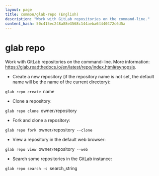 ```yaml
---
layout: page
title: common/glab-repo (English)
description: "Work with GitLab repositories on the command-line."
content_hash: 50c415ec248a88e3568c144aeba64440472c6d5a
---
```

# glab repo

Work with GitLab repositories on the command-line.
More information: <https://glab.readthedocs.io/en/latest/repo/index.html#synopsis>.

- Create a new repository (if the repository name is not set, the default name will be the name of the current directory):

`glab repo create `<span class="tldr-var badge badge-pill bg-dark-lm bg-white-dm text-white-lm text-dark-dm font-weight-bold">name</span>

- Clone a repository:

`glab repo clone `<span class="tldr-var badge badge-pill bg-dark-lm bg-white-dm text-white-lm text-dark-dm font-weight-bold">owner</span>`/`<span class="tldr-var badge badge-pill bg-dark-lm bg-white-dm text-white-lm text-dark-dm font-weight-bold">repository</span>

- Fork and clone a repository:

`glab repo fork `<span class="tldr-var badge badge-pill bg-dark-lm bg-white-dm text-white-lm text-dark-dm font-weight-bold">owner</span>`/`<span class="tldr-var badge badge-pill bg-dark-lm bg-white-dm text-white-lm text-dark-dm font-weight-bold">repository</span>` --clone`

- View a repository in the default web browser:

`glab repo view `<span class="tldr-var badge badge-pill bg-dark-lm bg-white-dm text-white-lm text-dark-dm font-weight-bold">owner</span>`/`<span class="tldr-var badge badge-pill bg-dark-lm bg-white-dm text-white-lm text-dark-dm font-weight-bold">repository</span>` --web`

- Search some repositories in the GitLab instance:

`glab repo search -s `<span class="tldr-var badge badge-pill bg-dark-lm bg-white-dm text-white-lm text-dark-dm font-weight-bold">search_string</span>
